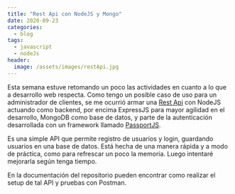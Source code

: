```yaml
---
title: "Rest Api con NodeJS y Mongo"
date: 2020-09-23
categories:
  - blog
tags:
  - javascript
  - nodeJs
header:
  image: /assets/images/restApi.jpg
---
```

Esta semana estuve retomando un poco las actividades en cuanto a lo que a desarrollo web respecta. Como tengo un posible caso de uso para un administrador de clientes, se me ocurrió armar una [Rest Api](https://github.com/imaerials/api-test) con NodeJS actuando como backend, por encima ExpressJS para mayor agilidad en el desarrollo, MongoDB como base de datos, y parte de la autenticación desarrollada con un framework llamado [PassportJS](http://www.passportjs.org/). 

Es una simple API que permite registro de usuarios y login, guardando usuarios en una base de datos. Está hecha de una manera rápida y a modo de práctica, como para refrescar un poco la memoria. Luego intentaré mejorarla según tenga tiempo.

En la documentación del repositorio pueden encontrar como realizar el setup de tal API y pruebas con Postman.